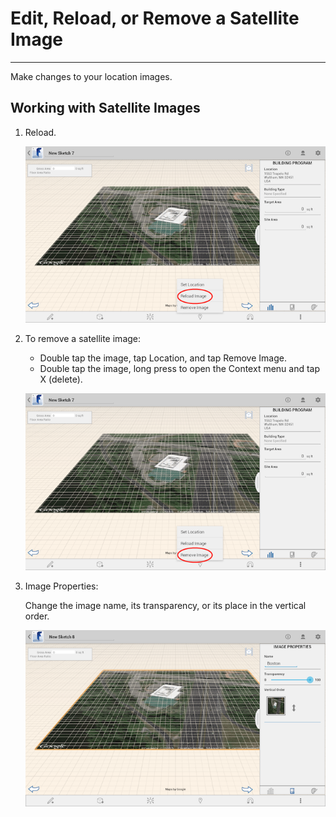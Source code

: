 # Edit, Reload, or Remove a Satellite Image

----

Make changes to your location images.

## Working with Satellite Images

1. Reload. 
    
    ![](Images/GUID-E5F9E8F8-396B-4CF8-865D-A03FED0AC63A-low.png)
2. To remove a satellite image:  
    * Double tap the image, tap Location, and tap Remove Image.
    * Double tap the image, long press to open the Context menu and tap X (delete).
    
    ![](Images/GUID-7FBE26B8-A539-4D1C-8701-CE33026719AB-low.png)
3. Image Properties: 
    
    Change the image name, its transparency, or its place in the vertical order.
    
    ![](Images/GUID-201E4CD8-4BF4-4E10-8632-DDF8585B1767-low.png)
